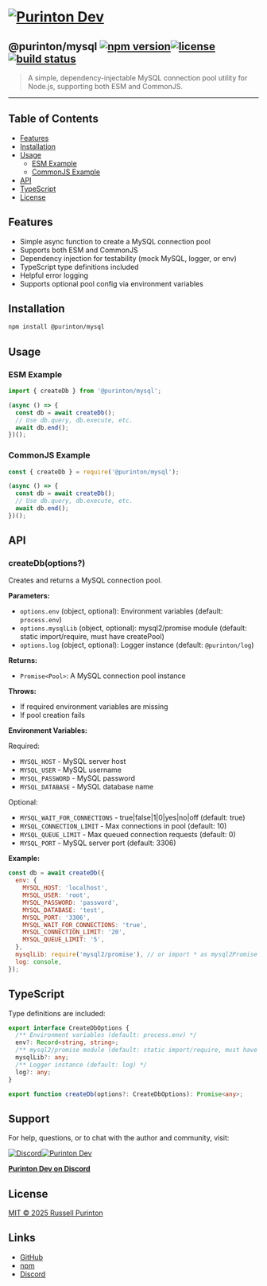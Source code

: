 # [![Purinton Dev](https://purinton.us/logos/brand.png)](https://discord.gg/QSBxQnX7PF)

## @purinton/mysql [![npm version](https://img.shields.io/npm/v/@purinton/mysql.svg)](https://www.npmjs.com/package/@purinton/mysql)[![license](https://img.shields.io/github/license/purinton/mysql.svg)](LICENSE)[![build status](https://github.com/purinton/mysql/actions/workflows/nodejs.yml/badge.svg)](https://github.com/purinton/mysql/actions)

> A simple, dependency-injectable MySQL connection pool utility for Node.js, supporting both ESM and CommonJS.

---

## Table of Contents

- [Features](#features)
- [Installation](#installation)
- [Usage](#usage)
  - [ESM Example](#esm-example)
  - [CommonJS Example](#commonjs-example)
- [API](#api)
- [TypeScript](#typescript)
- [License](#license)

## Features

- Simple async function to create a MySQL connection pool
- Supports both ESM and CommonJS
- Dependency injection for testability (mock MySQL, logger, or env)
- TypeScript type definitions included
- Helpful error logging
- Supports optional pool config via environment variables

## Installation

```bash
npm install @purinton/mysql
```

## Usage

### ESM Example

```js
import { createDb } from '@purinton/mysql';

(async () => {
  const db = await createDb();
  // Use db.query, db.execute, etc.
  await db.end();
})();
```

### CommonJS Example

```js
const { createDb } = require('@purinton/mysql');

(async () => {
  const db = await createDb();
  // Use db.query, db.execute, etc.
  await db.end();
})();
```

## API

### createDb(options?)

Creates and returns a MySQL connection pool.

**Parameters:**

- `options.env` (object, optional): Environment variables (default: `process.env`)
- `options.mysqlLib` (object, optional): mysql2/promise module (default: static import/require, must have createPool)
- `options.log` (object, optional): Logger instance (default: `@purinton/log`)

**Returns:**

- `Promise<Pool>`: A MySQL connection pool instance

**Throws:**

- If required environment variables are missing
- If pool creation fails

**Environment Variables:**

Required:

- `MYSQL_HOST` - MySQL server host
- `MYSQL_USER` - MySQL username
- `MYSQL_PASSWORD` - MySQL password
- `MYSQL_DATABASE` - MySQL database name

Optional:

- `MYSQL_WAIT_FOR_CONNECTIONS` - true|false|1|0|yes|no|off (default: true)
- `MYSQL_CONNECTION_LIMIT` - Max connections in pool (default: 10)
- `MYSQL_QUEUE_LIMIT` - Max queued connection requests (default: 0)
- `MYSQL_PORT` - MySQL server port (default: 3306)

**Example:**

```js
const db = await createDb({
  env: {
    MYSQL_HOST: 'localhost',
    MYSQL_USER: 'root',
    MYSQL_PASSWORD: 'password',
    MYSQL_DATABASE: 'test',
    MYSQL_PORT: '3306',
    MYSQL_WAIT_FOR_CONNECTIONS: 'true',
    MYSQL_CONNECTION_LIMIT: '20',
    MYSQL_QUEUE_LIMIT: '5',
  },
  mysqlLib: require('mysql2/promise'), // or import * as mysql2Promise from 'mysql2/promise' for ESM
  log: console,
});
```

## TypeScript

Type definitions are included:

```ts
export interface CreateDbOptions {
  /** Environment variables (default: process.env) */
  env?: Record<string, string>;
  /** mysql2/promise module (default: static import/require, must have createPool) */
  mysqlLib?: any;
  /** Logger instance (default: log) */
  log?: any;
}

export function createDb(options?: CreateDbOptions): Promise<any>;
```

## Support

For help, questions, or to chat with the author and community, visit:

[![Discord](https://purinton.us/logos/discord_96.png)](https://discord.gg/QSBxQnX7PF)[![Purinton Dev](https://purinton.us/logos/purinton_96.png)](https://discord.gg/QSBxQnX7PF)

**[Purinton Dev on Discord](https://discord.gg/QSBxQnX7PF)**

## License

[MIT © 2025 Russell Purinton](LICENSE)

## Links

- [GitHub](https://github.com/purinton/mysql)
- [npm](https://www.npmjs.com/package/@purinton/mysql)
- [Discord](https://discord.gg/QSBxQnX7PF)
